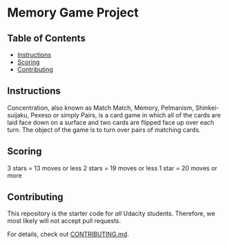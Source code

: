 # Memory Game Project

## Table of Contents

* [Instructions](#instructions)
* [Scoring](#scoring)
* [Contributing](#contributing)

## Instructions

Concentration, also known as Match Match, Memory, Pelmanism, Shinkei-suijaku, Pexeso or simply Pairs, is a card game in which all of the cards are laid face down on a surface and two cards are flipped face up over each turn. The object of the game is to turn over pairs of matching cards.

## Scoring
3 stars = 13 moves or less
2 stars = 19 moves or less
1 star = 20 moves or more

## Contributing

This repository is the starter code for _all_ Udacity students. Therefore, we most likely will not accept pull requests.

For details, check out [CONTRIBUTING.md](CONTRIBUTING.md).